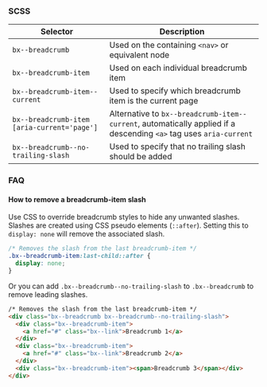 ### SCSS

| Selector                                    | Description                                                                                                        |
| ------------------------------------------- | ------------------------------------------------------------------------------------------------------------------ |
| `bx--breadcrumb`                            | Used on the containing `<nav>` or equivalent node                                                                  |
| `bx--breadcrumb-item`                       | Used on each individual breadcrumb item                                                                            |
| `bx--breadcrumb-item--current`              | Used to specify which breadcrumb item is the current page                                                          |
| `bx--breadcrumb-item [aria-current='page']` | Alternative to `bx--breadcrumb-item--current`, automatically applied if a descending `<a>` tag uses `aria-current` |
| `bx--breadcrumb--no-trailing-slash`         | Used to specify that no trailing slash should be added                                                             |

### FAQ

#### How to remove a breadcrumb-item slash

Use CSS to override breadcrumb styles to hide any unwanted slashes. Slashes are
created using CSS pseudo elements (`::after`). Setting this to `display: none`
will remove the associated slash.

```scss
/* Removes the slash from the last breadcrumb-item */
.bx--breadcrumb-item:last-child::after {
  display: none;
}
```

Or you can add `.bx--breadcrumb--no-trailing-slash` to `.bx--breadcrumb` to
remove leading slashes.

```html
/* Removes the slash from the last breadcrumb-item */
<div class="bx--breadcrumb bx--breadcrumb--no-trailing-slash">
  <div class="bx--breadcrumb-item">
    <a href="#" class="bx--link">Breadcrumb 1</a>
  </div>
  <div class="bx--breadcrumb-item">
    <a href="#" class="bx--link">Breadcrumb 2</a>
  </div>
  <div class="bx--breadcrumb-item"><span>Breadcrumb 3</span></div>
</div>
```

